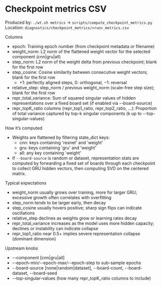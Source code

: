 # Checkpoint metrics CSV

Produced by: `./wt.sh metrics` → `scripts/compute_checkpoint_metrics.py`
Location: `diagnostics/checkpoint_metrics/<run>_metrics.csv`

Columns
- epoch: Training epoch number (from checkpoint metadata or filename)
- weight_norm: L2 norm of the flattened weight vector for the selected component (cnn|gru|all)
- step_norm: L2 norm of the weight delta from previous checkpoint; blank for the first row
- step_cosine: Cosine similarity between consecutive weight vectors; blank for the first row
  - +1: perfectly aligned steps, 0: orthogonal, −1: reversal
- relative_step: step_norm / previous weight_norm (scale-free step size); blank for the first row
- repr_total_variance: Sum of squared singular values of hidden representations over a fixed board set (if enabled via --board-source)
- repr_topK_ratio columns (repr_top1_ratio, repr_top2_ratio, ...): Proportion of total variance captured by top-k singular components (k up to --top-singular-values)

How it’s computed
- Weights are flattened by filtering state_dict keys:
  - cnn: keys containing 'resnet' and 'weight'
  - gru: keys containing 'gru' and 'weight'
  - all: any key containing 'weight'
- If `--board-source` is random or dataset, representation stats are computed by forwarding a fixed set of boards through each checkpoint to collect GRU hidden vectors, then computing SVD on the centered matrix.

Typical expectations
- weight_norm usually grows over training, more for larger GRU; excessive growth often correlates with overfitting
- step_norm tends to be larger early, then decay
- step_cosine usually hovers positive; sharp sign flips can indicate oscillations
- relative_step declines as weights grow or learning rates decay
- repr_total_variance increases as the model uses more hidden capacity; declines or instability can indicate collapse
- repr_top1_ratio near 0.5+ implies severe representation collapse (dominant dimension)

Upstream knobs
- --component [cnn|gru|all]
- --epoch-min/--epoch-max/--epoch-step to sub-sample epochs
- --board-source [none|random|dataset], --board-count, --board-dataset, --board-seed
- --top-singular-values (how many repr_topK_ratio columns to include)
